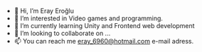 - 👋 Hi, I’m Eray Eroğlu
- 👀 I’m interested in Video games and programming.
- 🌱 I’m currently learning Unity and Frontend web development
- 💞️ I’m looking to collaborate on ...
- 📫 You can reach me eray_6960@hotmail.com e-mail adress.

<!---
Stringodd/Stringodd is a ✨ special ✨ repository because its `README.md` (this file) appears on your GitHub profile.
You can click the Preview link to take a look at your changes.
--->
